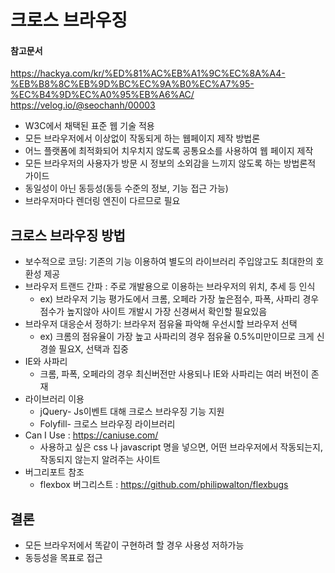 # 크로스 브라우징
#### 참고문서 
https://hackya.com/kr/%ED%81%AC%EB%A1%9C%EC%8A%A4-%EB%B8%8C%EB%9D%BC%EC%9A%B0%EC%A7%95-%EC%B4%9D%EC%A0%95%EB%A6%AC/
https://velog.io/@seochanh/00003
- W3C에서 채택된 표준 웹 기술 적용
- 모든 브라우저에서 이상없이 작동되게 하는 웹페이지 제작 방법론
- 어느 플랫폼에 최적화되어 치우치지 않도록 공통요소를 사용하여 웹 페이지 제작
- 모든 브라우저의 사용자가 방문 시 정보의 소외감을 느끼지 않도록 하는 방법론적 가이드
- 동일성이 아닌 동등성(동등 수준의 정보, 기능 접근 가능)
- 브라우저마다 렌더링 엔진이 다르므로 필요
## 크로스 브라우징 방법
- 보수적으로 코딩: 기존의 기능 이용하여 별도의 라이브러리 주입않고도 최대한의 호환성 제공 
- 브라우저 트랜드 간파 : 주로 개발용으로 이용하는 브라우저의 위치, 추세 등 인식
    - ex) 브라우저 기능 평가도에서 크롬, 오페라 가장 높은점수, 파폭, 사파리 경우 점수가 높지않아 사이트 개발시 가장 신경써서 확인할 필요있음
- 브라우저 대응순서 정하기: 브라우저 점유율 파악해 우선시할 브라우저 선택
    - ex) 크롬의 점유율이 가장 높고 사파리의 경우 점유율 0.5%미만이므로 크게 신경쓸 필요X, 선택과 집중
- IE와 사파리
    - 크롬, 파폭, 오페라의 경우 최신버전만 사용되나 IE와 사파리는 여러 버전이 존재
- 라이브러리 이용
    - jQuery- Js이벤트 대해 크로스 브라우징 기능 지원
    - Folyfill- 크로스 브라우징 라이브러리
- Can I Use : https://caniuse.com/
    - 사용하고 싶은 css 나 javascript 명을 넣으면, 어떤 브라우저에서 작동되는지, 작동되지 않는지 알려주는 사이트
- 버그리포트 참조
    - flexbox 버그리스트 : https://github.com/philipwalton/flexbugs

## 결론
- 모든 브라우저에서 똑같이 구현하려 할 경우 사용성 저하가능
- 동등성을 목표로 접근
